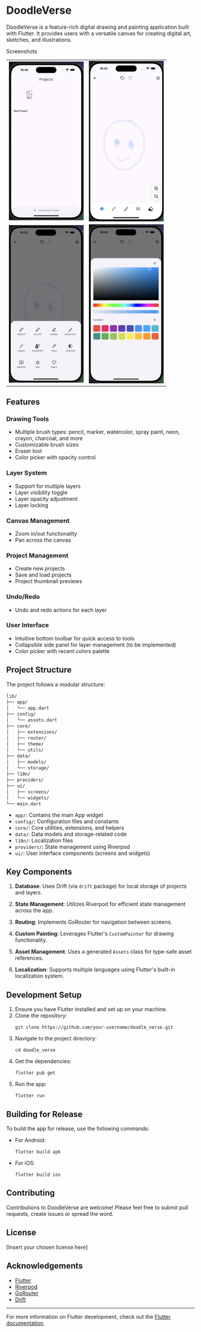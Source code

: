 # DoodleVerse

DoodleVerse is a feature-rich digital drawing and painting application built with Flutter. It provides users with a versatile canvas for creating digital art, sketches, and illustrations.

Screenshots
<table>
  <tr>
    <td><img src="screenshots/screenshot_1.png" alt="Main Drawing Screen" width="200"/></td>
    <td><img src="screenshots/screenshot_2.png" alt="Brush Selection" width="200"/></td>
  </tr>
  <tr>
    <td><img src="screenshots/screenshot_3.png" alt="Color Picker" width="200"/></td>
    <td><img src="screenshots/screenshot_4.png" alt="Layer Management" width="200"/></td>
  </tr>
</table>

## Features

### Drawing Tools
- Multiple brush types: pencil, marker, watercolor, spray paint, neon, crayon, charcoal, and more
- Customizable brush sizes
- Eraser tool
- Color picker with opacity control

### Layer System
- Support for multiple layers
- Layer visibility toggle
- Layer opacity adjustment
- Layer locking

### Canvas Management
- Zoom in/out functionality
- Pan across the canvas

### Project Management
- Create new projects
- Save and load projects
- Project thumbnail previews

### Undo/Redo
- Undo and redo actions for each layer

### User Interface
- Intuitive bottom toolbar for quick access to tools
- Collapsible side panel for layer management (to be implemented)
- Color picker with recent colors palette

## Project Structure

The project follows a modular structure:

```
lib/
├── app/
│   └── app.dart
├── config/
│   └── assets.dart
├── core/
│   ├── extensions/
│   ├── router/
│   ├── theme/
│   └── utils/
├── data/
│   ├── models/
│   └── storage/
├── l10n/
├── providers/
├── ui/
│   ├── screens/
│   └── widgets/
└── main.dart
```

- `app/`: Contains the main App widget
- `config/`: Configuration files and constants
- `core/`: Core utilities, extensions, and helpers
- `data/`: Data models and storage-related code
- `l10n/`: Localization files
- `providers/`: State management using Riverpod
- `ui/`: User interface components (screens and widgets)

## Key Components

1. **Database**: Uses Drift (via `drift` package) for local storage of projects and layers.

2. **State Management**: Utilizes Riverpod for efficient state management across the app.

3. **Routing**: Implements GoRouter for navigation between screens.

4. **Custom Painting**: Leverages Flutter's `CustomPainter` for drawing functionality.

5. **Asset Management**: Uses a generated `Assets` class for type-safe asset references.

6. **Localization**: Supports multiple languages using Flutter's built-in localization system.

## Development Setup

1. Ensure you have Flutter installed and set up on your machine.
2. Clone the repository:
   ```
   git clone https://github.com/your-username/doodle_verse.git
   ```
3. Navigate to the project directory:
   ```
   cd doodle_verse
   ```
4. Get the dependencies:
   ```
   flutter pub get
   ```
5. Run the app:
   ```
   flutter run
   ```

## Building for Release

To build the app for release, use the following commands:

- For Android:
  ```
  flutter build apk
  ```
- For iOS:
  ```
  flutter build ios
  ```

## Contributing

Contributions to DoodleVerse are welcome! Please feel free to submit pull requests, create issues or spread the word.

## License

[Insert your chosen license here]

## Acknowledgements

- [Flutter](https://flutter.dev/)
- [Riverpod](https://riverpod.dev/)
- [GoRouter](https://pub.dev/packages/go_router)
- [Drift](https://pub.dev/packages/drift)

---

For more information on Flutter development, check out the [Flutter documentation](https://docs.flutter.dev/).